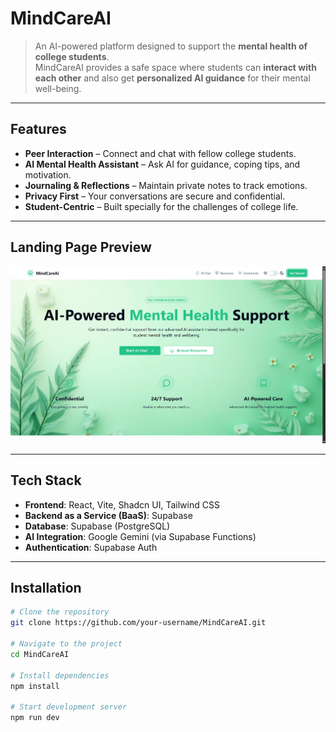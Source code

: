 # MindCareAI

> An AI-powered platform designed to support the **mental health of college students**.  
MindCareAI provides a safe space where students can **interact with each other** and also get **personalized AI guidance** for their mental well-being.  

---

##  Features
-  **Peer Interaction** – Connect and chat with fellow college students.  
-  **AI Mental Health Assistant** – Ask AI for guidance, coping tips, and motivation.  
-  **Journaling & Reflections** – Maintain private notes to track emotions.  
-  **Privacy First** – Your conversations are secure and confidential.  
-  **Student-Centric** – Built specially for the challenges of college life.  

---

##  Landing Page Preview

![MindCareAI Landing Page](landing-page.png)

---

##  Tech Stack
- **Frontend**: React, Vite, Shadcn UI, Tailwind CSS
- **Backend as a Service (BaaS)**: Supabase
- **Database**: Supabase (PostgreSQL)
- **AI Integration**: Google Gemini (via Supabase Functions)
- **Authentication**: Supabase Auth

---

##  Installation

```bash
# Clone the repository
git clone https://github.com/your-username/MindCareAI.git

# Navigate to the project
cd MindCareAI

# Install dependencies
npm install

# Start development server
npm run dev
```
